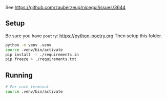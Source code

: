 See https://github.com/zauberzeug/nicegui/issues/3644

## Setup

Be sure you have `poetry`: <https://python-poetry.org>
Then setup this folder.

```sh
python -m venv .venv
source .venv/bin/activate
pip install -r ./requirements.in
pip freeze > ./requirements.txt
```

## Running

```sh
# For each terminal.
source .venv/bin/activate
```
